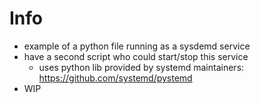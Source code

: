 # Info
- example of a python file running as a sysdemd service
- have a second script who could start/stop this service
  - uses python lib provided by systemd maintainers: https://github.com/systemd/pystemd
- WIP
